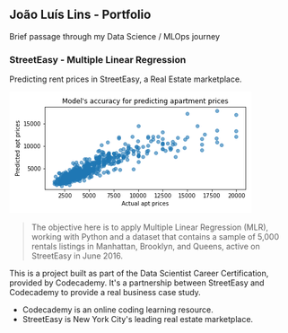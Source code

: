 ## João Luís Lins - Portfolio 
Brief passage through my Data Science / MLOps journey


### StreetEasy - Multiple Linear Regression
Predicting rent prices in StreetEasy, a Real Estate marketplace.

![Image](predictedvsactual.png)

> The objective here is to apply Multiple Linear Regression (MLR), working with Python and a dataset that contains a sample of 5,000 rentals listings in Manhattan, Brooklyn, and Queens, active on StreetEasy in June 2016.

This is a project built as part of the Data Scientist Career Certification, provided by Codecademy. It's a partnership between StreetEasy and Codecademy to provide a real business case study.

* Codecademy is an online coding learning resource. 
* StreetEasy is New York City's leading real estate marketplace.



